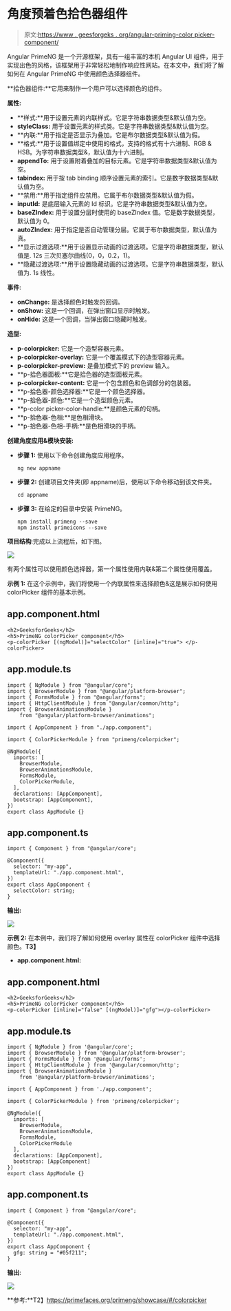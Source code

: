 # 角度预着色拾色器组件

> 原文:[https://www . geesforgeks . org/angular-priming-color picker-component/](https://www.geeksforgeeks.org/angular-primeng-colorpicker-component/)

Angular PrimeNG 是一个开源框架，具有一组丰富的本机 Angular UI 组件，用于实现出色的风格，该框架用于非常轻松地制作响应性网站。在本文中，我们将了解如何在 Angular PrimeNG 中使用颜色选择器组件。

**拾色器组件:**它用来制作一个用户可以选择颜色的组件。

**属性:**

*   **样式:**用于设置元素的内联样式。它是字符串数据类型&默认值为空。
*   **styleClass:** 用于设置元素的样式类。它是字符串数据类型&默认值为空。
*   **内联:**用于指定是否显示为叠加。它是布尔数据类型&默认值为假。
*   **格式:**用于设置值绑定中使用的格式，支持的格式有十六进制、RGB & HSB。为字符串数据类型&，默认值为十六进制。
*   **appendTo:** 用于设置附着叠加的目标元素。它是字符串数据类型&默认值为空。
*   **tabindex:** 用于按 tab binding 顺序设置元素的索引。它是数字数据类型&默认值为空。
*   **禁用:**用于指定组件应禁用。它属于布尔数据类型&默认值为假。
*   **inputId:** 是底层输入元素的 Id 标识。它是字符串数据类型&默认值为空。
*   **baseZIndex:** 用于设置分层时使用的 baseZIndex 值。它是数字数据类型，默认值为 0。
*   **autoZIndex:** 用于指定是否自动管理分层。它属于布尔数据类型，默认值为真。
*   **显示过渡选项:**用于设置显示动画的过渡选项。它是字符串数据类型，默认值是. 12s 三次贝塞尔曲线(0，0，0.2，1)。
*   **隐藏过渡选项:**用于设置隐藏动画的过渡选项。它是字符串数据类型，默认值为. 1s 线性。

**事件:**

*   **onChange:** 是选择颜色时触发的回调。
*   **onShow:** 这是一个回调，在弹出窗口显示时触发。
*   **onHide:** 这是一个回调，当弹出窗口隐藏时触发。

**造型:**

*   **p-colorpicker:** 它是一个造型容器元素。
*   **p-colorpicker-overlay:** 它是一个覆盖模式下的造型容器元素。
*   **p-colorpicker-preview:** 是叠加模式下的 preview 输入。
*   **p-拾色器面板:**它是拾色器的造型面板元素。
*   **p-colorpicker-content:** 它是一个包含颜色和色调部分的包装器。
*   **p-拾色器-颜色选择器:**它是一个颜色选择器。
*   **p-拾色器-颜色:**它是一个造型颜色元素。
*   **p-color picker-color-handle:**是颜色元素的句柄。
*   **p-拾色器-色相:**是色相滑块。
*   **p-拾色器-色相-手柄:**是色相滑块的手柄。

**创建角度应用&模块安装:**

*   **步骤 1:** 使用以下命令创建角度应用程序。

    ```
    ng new appname
    ```

*   **步骤 2:** 创建项目文件夹(即 appname)后，使用以下命令移动到该文件夹。

    ```
    cd appname
    ```

*   **步骤 3:** 在给定的目录中安装 PrimeNG。

    ```
    npm install primeng --save
    npm install primeicons --save
    ```

**项目结构**:完成以上流程后，如下图。

![](img/6e2ac1499ceea2e58d3439c1f9f0d39a.png)

有两个属性可以使用颜色选择器，第一个属性使用内联&第二个属性使用覆盖。

**示例 1:** 在这个示例中，我们将使用一个内联属性来选择颜色&这是展示如何使用 colorPicker 组件的基本示例。

## app.component.html

```
<h2>GeeksforGeeks</h2>
<h5>PrimeNG colorPicker component</h5>
<p-colorPicker [(ngModel)]="selectColor" [inline]="true"> </p-colorPicker>
```

## app.module.ts

```
import { NgModule } from "@angular/core";
import { BrowserModule } from "@angular/platform-browser";
import { FormsModule } from "@angular/forms";
import { HttpClientModule } from "@angular/common/http";
import { BrowserAnimationsModule } 
    from "@angular/platform-browser/animations";

import { AppComponent } from "./app.component";

import { ColorPickerModule } from "primeng/colorpicker";

@NgModule({
  imports: [
    BrowserModule,
    BrowserAnimationsModule,
    FormsModule,
    ColorPickerModule,
  ],
  declarations: [AppComponent],
  bootstrap: [AppComponent],
})
export class AppModule {}
```

## app.component.ts

```
import { Component } from "@angular/core";

@Component({
  selector: "my-app",
  templateUrl: "./app.component.html",
})
export class AppComponent {
  selectColor: string;
}
```

**输出:**

![](img/c4468e994081271101263ef16eaa046a.png)

**示例 2:** 在本例中，我们将了解如何使用 overlay 属性在 colorPicker 组件中选择颜色。**T3】**

*   **app.component.html:**

## app.component.html

```
<h2>GeeksforGeeks</h2>
<h5>PrimeNG colorPicker component</h5>
<p-colorPicker [inline]="false" [(ngModel)]="gfg"></p-colorPicker>
```

## app.module.ts

```
import { NgModule } from '@angular/core';
import { BrowserModule } from '@angular/platform-browser';
import { FormsModule } from '@angular/forms';
import { HttpClientModule } from '@angular/common/http';
import { BrowserAnimationsModule } 
    from '@angular/platform-browser/animations';

import { AppComponent } from './app.component';

import { ColorPickerModule } from 'primeng/colorpicker';

@NgModule({
  imports: [
    BrowserModule,
    BrowserAnimationsModule,
    FormsModule,
    ColorPickerModule
  ],
  declarations: [AppComponent],
  bootstrap: [AppComponent]
})
export class AppModule {}
```

## app.component.ts

```
import { Component } from "@angular/core";

@Component({
  selector: "my-app",
  templateUrl: "./app.component.html",
})
export class AppComponent {
  gfg: string = "#05f211";
}
```

**输出:**

![](img/e7df14608474a41284ec9367e33c302f.png)

**参考:**T2】https://primefaces.org/primeng/showcase/#/colorpicker